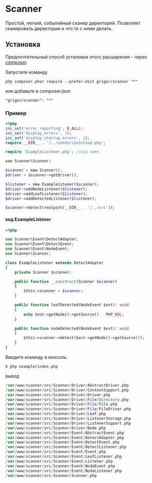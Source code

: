 Scanner
======
Простой, легкий, событийный сканер директорий.
Позволяет сканировать директории и что то с ними делать.


Установка
------------

Предпочтительный способ установки этого расширения - через [composer](http://getcomposer.org/download/).

Запустите команду

```
php composer.phar require --prefer-dist grigor/scanner "*"
```

или добавьте в composer.json

```
"grigor/scanner": "*"
```

### Пример

```php
<?php
ini_set('error_reporting', E_ALL);
ini_set('display_errors', 1);
ini_set('display_startup_errors', 1);
require __DIR__ . '/../vendor/autoload.php';

require 'ExampleListener.php'; //код ниже

use Scanner\Scanner;

$scanner = new Scanner();
$driver = $scanner->getDriver();

$listener = new Exampleistener($scanner);
$driver->addNodeListener($listener);
$driver->addLeafListener($listener);
$driver->addDetectedListener($listener);

$scanner->detect(realpath(__DIR__ . '/../src'));
```

#### код ExampleListener

```php
<?php

use Scanner\Event\DetectAdapter;
use Scanner\Event\DetectEvent;
use Scanner\Event\NodeEvent;
use Scanner\Scanner;

class ExampleListener extends DetectAdapter
{
    private Scanner $scanner;

    public function __construct(Scanner $scanner)
    {
        $this->scanner = $scanner;
    }

    public function leafDetected(NodeEvent $evt): void
    {
        echo $evt->getNode()->getSource() . PHP_EOL;
    }

    public function nodeDetected(NodeEvent $evt): void
    {
        $this->scanner->detect($evt->getNode()->getSource());
    }
}
```
Введите команду в консоль.

```
$ php example/index.php
```

вывод
```php
/var/www/scanner/src/Scanner/Driver/AbstractDriver.php
/var/www/scanner/src/Scanner/Driver/ContextSupport.php
/var/www/scanner/src/Scanner/Driver/Driver.php
/var/www/scanner/src/Scanner/Driver/File/Directory.php
/var/www/scanner/src/Scanner/Driver/File/File.php
/var/www/scanner/src/Scanner/Driver/File/FileDriver.php
/var/www/scanner/src/Scanner/Driver/Leaf.php
/var/www/scanner/src/Scanner/Driver/ListenerStorage.php
/var/www/scanner/src/Scanner/Driver/ListenerSupport.php
/var/www/scanner/src/Scanner/Driver/Node.php
/var/www/scanner/src/Scanner/Event/AbstractEvent.php
/var/www/scanner/src/Scanner/Event/DetectAdapter.php
/var/www/scanner/src/Scanner/Event/DetectEvent.php
/var/www/scanner/src/Scanner/Event/DetectListener.php
/var/www/scanner/src/Scanner/Event/Event.php
/var/www/scanner/src/Scanner/Event/LeafListener.php
/var/www/scanner/src/Scanner/Event/Listener.php
/var/www/scanner/src/Scanner/Event/NodeEvent.php
/var/www/scanner/src/Scanner/Event/NodeListener.php
/var/www/scanner/src/Scanner/Scanner.php
```
